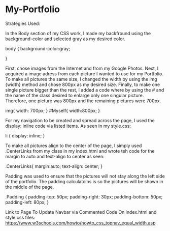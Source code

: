 # My-Portfolio

Strategies Used:

<!-- Used In CSS -->
In the Body section of my CSS work, I made my backfround using the background-color and selected gray as my desired color.

body {
    background-color:gray;
   
  }

 First, chose images from the Internet and from my Google Photos. Next, I acquired a image adress from each picture I wanted to use for my Portfolio. To make all pictures the same size, I changed the width by using the img {width} method and chose 800px as my desired size. Finally, to make one single picture bigger than the rest, I added a code where by using the # and the name of the class desired to enlarge only one singular picture. Therefore, one picture was 800px and the remaining pictures were 700px.

 img{
    width: 700px;
}
#Myself{
    width:800px;
}

 For my navigation to be created and spread across the page, I used the display: inline code via listed items. As seen in my style.css:

 li {
    display: inline;
}

 To make all pictures align to the center of the page, I simply used .CenterLinks from my class in my index.html and wrote teh code for the margin to auto and text-align to center as seen:

 .CenterLinks{
    margin:auto;
    text-align: center;
}

Padding was used to ensure that the pictures will not stay along the left side of the portfolio. The padding calculatoins is so the pictures will be shown in the middle of the page.

.Padding {
    padding-top: 50px;
    padding-right: 30px;
    padding-bottom: 50px;
    padding-left: 80px;
  }

  Link to Page To Update Navbar via Commented Code On index.html and style.css files:
  https://www.w3schools.com/howto/howto_css_topnav_equal_width.asp